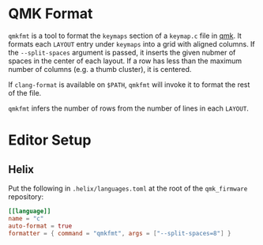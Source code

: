 # QMK Format

`qmkfmt` is a tool to format the `keymaps` section of a `keymap.c` file in [qmk](https://qmk.fm/).
It formats each `LAYOUT` entry under `keymaps` into a grid with aligned columns.
If the `--split-spaces` argument is passed, it inserts the given nubmer of spaces in the center of each layout.
If a row has less than the maximum number of columns (e.g. a thumb cluster), it is centered.

If `clang-format` is available on `$PATH`, `qmkfmt` will invoke it to format the rest of the file.

`qmkfmt` infers the number of rows from the number of lines in each `LAYOUT`.

# Editor Setup

## Helix

Put the following in `.helix/languages.toml` at the root of the `qmk_firmware` repository:

```toml
[[language]]
name = "c"
auto-format = true
formatter = { command = "qmkfmt", args = ["--split-spaces=8"] }
```
